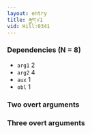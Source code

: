```yaml
---
layout: entry
title: རྒྱག་√1
vid: Hill:0341
---
```

### Dependencies (N = 8)
* `arg1` 2
* `arg2` 4
* `aux` 1
* `obl` 1


### Two overt arguments


### Three overt arguments
